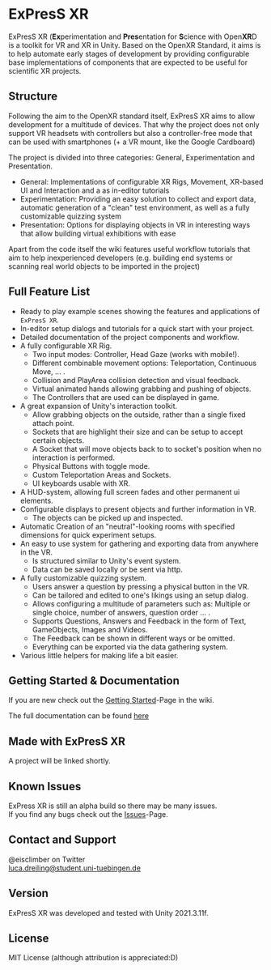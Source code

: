 # ExPresS XR

ExPresS XR (**Ex**perimentation and **Pres**entation for **S**cience with Open**XR**D is a toolkit for VR and XR in Unity.
Based on the OpenXR Standard, it aims is to help automate early stages of development by providing configurable base implementations of components that are expected to be useful for scientific XR projects.  

## Structure

Following the aim to the OpenXR standard itself, ExPresS XR aims to allow development for a multitude of devices.
That why the project does not only support VR headsets with controllers but also a controller-free mode that can be used with smartphones (+ a VR mount, like the Google Cardboard)

The project is divided into three categories: General, Experimentation and Presentation.

- General: Implementations of configurable XR Rigs, Movement, XR-based UI and Interaction and a as in-editor tutorials
- Experimentation: Providing an easy solution to collect and export data, automatic generation of a "clean" test environment, as well as a fully customizable quizzing system
- Presentation: Options for displaying objects in VR in interesting ways that allow building virtual exhibitions with ease

Apart from the code itself the wiki features useful workflow tutorials that aim to help inexperienced developers (e.g. building end systems or scanning real world objects to be imported in the project)

## Full Feature List

- Ready to play example scenes showing the features and applications of `ExPresS XR`.
- In-editor setup dialogs and tutorials for a quick start with your project.
- Detailed documentation of the project components and workflow.
- A fully configurable XR Rig.
  - Two input modes: Controller, Head Gaze (works with mobile!).
  - Different combinable movement options: Teleportation, Continuous Move, ... .
  - Collision and PlayArea collision detection and visual feedback.
  - Virtual animated hands allowing grabbing and pushing of objects.
  - The Controllers that are used can be displayed in game.
- A great expansion of Unity's interaction toolkit.
  - Allow grabbing objects on the outside, rather than a single fixed attach point.
  - Sockets that are highlight their size and can be setup to accept certain objects.
  - A Socket that will move objects back to to socket's position when no interaction is performed.
  - Physical Buttons with toggle mode.
  - Custom Teleportation Areas and Sockets.
  - UI keyboards usable with XR.
- A HUD-system, allowing full screen fades and other permanent ui elements.
- Configurable displays to present objects and further information in VR.
  - The objects can be picked up and inspected.
- Automatic Creation of an "neutral"-looking rooms with specified dimensions for quick experiment setups.
- An easy to use system for gathering and exporting data from anywhere in the VR.
  - Is structured similar to Unity's event system.
  - Data can be saved locally or be sent via http.
- A fully customizable quizzing system.
  - Users answer a question by pressing a physical button in the VR.
  - Can be tailored and edited to one's likings using an setup dialog.
  - Allows configuring a multitude of parameters such as: Multiple or single choice, number of answers, question order ... .
  - Supports Questions, Answers and Feedback in the form of Text, GameObjects, Images and Videos.
  - The Feedback can be shown in different ways or be omitted.
  - Everything can be exported via the data gathering system.
- Various little helpers for making life a bit easier.

## Getting Started & Documentation

If you are new check out the [Getting Started](https://github.com/eisclimber/ExPresS-XR/wiki/Getting-Startedmd)-Page in the wiki.

The full documentation can be found [here](https://github.com/eisclimber/ExPresS-XR/wiki)


## Made with ExPresS XR

A project will be linked shortly.

## Known Issues

ExPress XR is still an alpha build so there may be many issues.  
If you find any bugs check out the [Issues](https://github.com/eisclimber/ExPresS-XR/issues)-Page.

## Contact and Support

@eisclimber on Twitter  
luca.dreiling@student.uni-tuebingen.de

## Version

ExPresS XR was developed and tested with Unity 2021.3.11f.

## License

MIT License (although attribution is appreciated:D)
